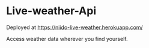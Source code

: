 # Live-weather-Api

Deployed at https://niido-live-weather.herokuapp.com/

Access weather data wherever you find yourself.
